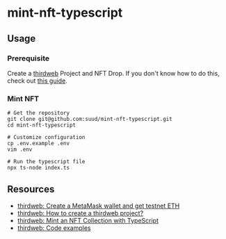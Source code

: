 # mint-nft-typescript

## Usage

### Prerequisite
Create a [thirdweb](https://thirdweb.com/) Project and NFT Drop. If you don't know how to do this, check out [this guide](https://thirdweb.com/portal/learn/introduction).

### Mint NFT
```
# Get the repository
git clone git@github.com:suud/mint-nft-typescript.git
cd mint-nft-typescript

# Customize configuration
cp .env.example .env
vim .env

# Run the typescript file
npx ts-node index.ts
```

## Resources
- [thirdweb: Create a MetaMask wallet and get testnet ETH](https://thirdweb.com/portal/guides/create-a-metamask-wallet)
- [thirdweb: How to create a thirdweb project?](https://thirdweb.com/portal/learn/projects)
- [thirdweb: Mint an NFT Collection with TypeScript](https://thirdweb.com/portal/guides/mint-nft-collection-using-typescript-sdk)
- [thirdweb: Code examples](https://thirdweb.com/portal/learn/code-examples)